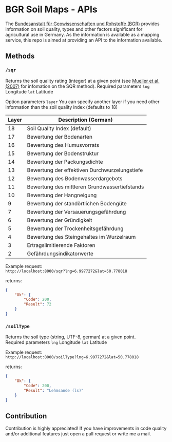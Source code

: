 # BGR Soil Maps - APIs

The [Bundesanstalt für Geowissenschaften und Rohstoffe (BGR)](https://www.bgr.bund.de/EN/Home/homepage_node_en.html) provides information on soil quality, types and other factors significant for agricultural use in Germany. As the information is available as a mapping service, this repo is aimed at providing an API to the information available.

## Methods

### ```/sqr```

Returns the soil quality rating (integer) at a given point (see [Mueller et al. (2007)](http://www.zalf.de/de/forschung_lehre/publikationen/Documents/Publikation_Mueller_L/field_mueller.pdf) for infomation on the SQR method).
Required parameters 
```lng``` Longitude 
```lat``` Latitude

Option parameters
```layer``` You can specify another layer if you need other information than the soil quality index (defaults to 18)


| Layer | Description (German)                          |
|-------|-----------------------------------------------|
| 18    | Soil Quality Index (default)                  |
| 17    | Bewertung der Bodenarten                      |
| 16    | Bewertung des Humusvorrats                    |
| 15    | Bewertung der Bodenstruktur                   |
| 14    | Bewertung der Packungsdichte                  |
| 13    | Bewertung der effektiven Durchwurzelungstiefe |
| 12    | Bewertung des Bodenwasserdargebots            |
| 11    | Bewertung des mittleren Grundwassertiefstands |
| 10    | Bewertung der Hangneigung                     |
| 9     | Bewertung der standörtlichen Bodengüte        |
| 7     | Bewertung der Versauerungsgefährdung          |
| 6     | Bewertung der Gründigkeit                     |
| 5     | Bewertung der Trockenheitsgefährdung          |
| 4     | Bewertung des Steingehaltes im Wurzelraum     |
| 3     | Ertragslimitierende Faktoren                  |
| 2     | Gefährdungsindikatorwerte                     |

Example request:  
```http://localhost:8000/sqr?lng=6.9977272&lat=50.778018```

returns:  
```json	
{
	"Ok": {
		"Code": 200,
		"Result": 72
	}
}
```

### ```/soilType```

Returns the soil type (string, UTF-8, german) at a given point.  
Required parameters 
```lng``` Longitude 
```lat``` Latitude

Example request:  
```http://localhost:8000/soilType?lng=6.9977272&lat=50.778018```

returns:  
```json	
{
	"Ok": {
		"Code": 200,
		"Result": "Lehmsande (ls)"
	}
}
```

## Contribution
Contribution is highly appreciated! If you have improvements in code quality and/or additional features just open a pull request or write me a mail. 

